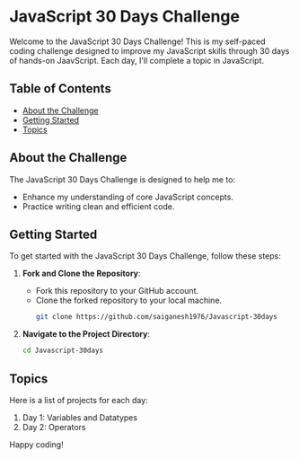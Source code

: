 # JavaScript 30 Days Challenge

Welcome to the JavaScript 30 Days Challenge! This is my self-paced coding challenge designed to improve my JavaScript skills through 30 days of hands-on JaavScript. Each day, I'll complete a topic in JavaScript.

## Table of Contents

- [About the Challenge](#about-the-challenge)
- [Getting Started](#getting-started)
- [Topics](#topics)


## About the Challenge

The JavaScript 30 Days Challenge is designed to help me to:
- Enhance my understanding of core JavaScript concepts.
- Practice writing clean and efficient code.

## Getting Started

To get started with the JavaScript 30 Days Challenge, follow these steps:

1. **Fork and Clone the Repository**:
   - Fork this repository to your GitHub account.
   - Clone the forked repository to your local machine.
     ```bash
     git clone https://github.com/saiganesh1976/Javascript-30days
     ```

2. **Navigate to the Project Directory**:
   ```bash
   cd Javascript-30days


## Topics

Here is a list of projects for each day:

1. Day 1: Variables and Datatypes
2. Day 2: Operators



Happy coding!
